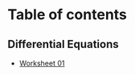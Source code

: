 # Table of contents

## Differential Equations

* [Worksheet 01](https://github.com/HatefDastour/Python/blob/master/Differential_Equations/Solving_ODEs.ipynb)